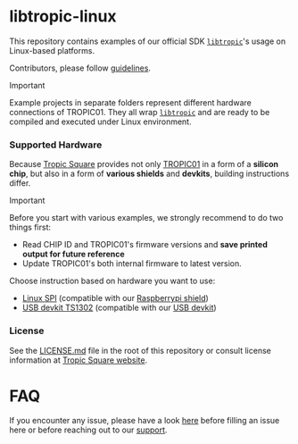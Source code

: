 # libtropic-linux

This repository contains examples of our official SDK [`libtropic`](https://github.com/tropicsquare/libtropic)'s usage on Linux-based platforms.

Contributors, please follow [guidelines](https://github.com/tropicsquare/libtropic-linux/blob/master/CONTRIBUTING.md).


 > [!IMPORTANT]
 > Example projects in separate folders represent different hardware connections of TROPIC01. They all wrap [`libtropic`](https://github.com/tropicsquare/libtropic) and are ready to be compiled and executed under Linux environment.

### Supported Hardware

Because [Tropic Square](https://www.tropicsquare.com) provides not only [TROPIC01](https://www.tropicsquare.com/tropic01) in a form of a **silicon chip**, but also in a form of **various shields** and **devkits**, building instructions differ.

 > [!IMPORTANT]
 > Before you start with various examples, we strongly recommend to do two things first:
 > * Read CHIP ID and TROPIC01's firmware versions and **save printed output for future reference**
 > * Update TROPIC01's both internal firmware to latest version.
 
Choose instruction based on hardware you want to use:
* [Linux SPI](./Linux_SPI/README.md) (compatible with our [Raspberrypi shield](https://github.com/tropicsquare/tropic01-raspberrypi-shield-hw))
* [USB devkit TS1302](./TS1302_devkit/README.md) (compatible with our [USB devkit](https://github.com/tropicsquare/tropic01-stm32u5-usb-devkit-hw))

### License

See the [LICENSE.md](LICENSE.md) file in the root of this repository or consult license information at [Tropic Square website](https://tropicsquare.com/license).

# FAQ

If you encounter any issue, please have a look [here](./FAQ.md) before filling an issue here or before reaching out to our [support](https://support.desk.tropicsquare.com/).

